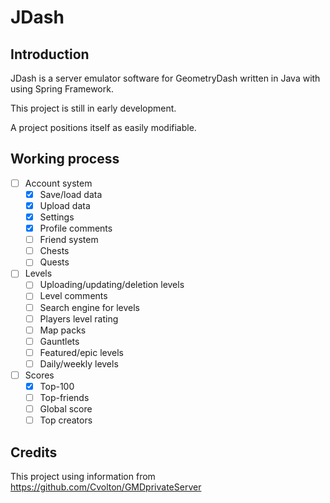 # JDash

Introduction
----------

JDash is a server emulator software for GeometryDash written in Java
with using Spring Framework.

This project is still in early development.

A project positions itself as easily modifiable.

Working process
----------
- [ ] Account system
    - [X] Save/load data
    - [X] Upload data
    - [X] Settings
    - [X] Profile comments
    - [ ] Friend system
    - [ ] Chests
    - [ ] Quests
- [ ] Levels
    - [ ] Uploading/updating/deletion levels
    - [ ] Level comments
    - [ ] Search engine for levels
    - [ ] Players level rating
    - [ ] Map packs
    - [ ] Gauntlets
    - [ ] Featured/epic levels
    - [ ] Daily/weekly levels
- [ ] Scores
    - [X] Top-100
    - [ ] Top-friends
    - [ ] Global score
    - [ ] Top creators

Credits
----------

This project using information from https://github.com/Cvolton/GMDprivateServer
